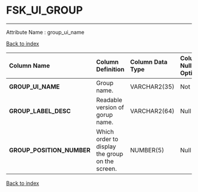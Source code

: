 # FSK_UI_GROUP

---

Attribute Name :   group_ui_name

[Back to index](./index.md)

| Column Name               | Column Definition                               | Column Data Type   | Column Null Option   | PK   | FK   |
|:--------------------------|:------------------------------------------------|:-------------------|:---------------------|:-----|:-----|
| **GROUP_UI_NAME**         | Group name.                                     | VARCHAR2(35)       | Not Null             | Yes  | No   |
| **GROUP_LABEL_DESC**      | Readable version of gorup name.                 | VARCHAR2(64)       | Null                 | No   | No   |
| **GROUP_POSITION_NUMBER** | Which order to display the group on the screen. | NUMBER(5)          | Null                 | No   | No   |

[Back to index](./index.md)